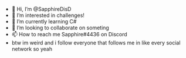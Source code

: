 - 👋 Hi, I’m @SapphireDisD
- 👀 I’m interested in challenges!
- 🌱 I’m currently learning C#
- 💞️ I’m looking to collaborate on someting
- 📫 How to reach me Sapphire#4436 on Discord
- btw im weird and i follow everyone that follows me in like every social network so yeah

<!---
SapphireDisD/SapphireDisD is a ✨ special ✨ repository because its `README.md` (this file) appears on your GitHub profile.
You can click the Preview link to take a look at your changes.
--->
